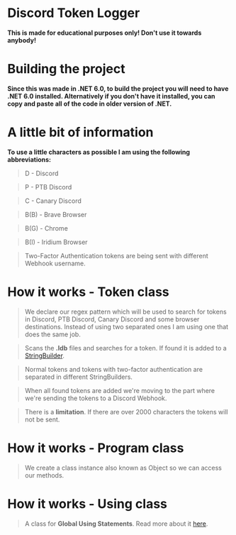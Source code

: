 # Discord Token Logger
 **This is made for educational purposes only! Don't use it towards anybody!**

# Building the project
 **Since this was made in .NET 6.0, to build the project you will need to have .NET 6.0 installed. Alternatively if you don't have it installed, you can copy and paste all of the code in older version of .NET.**

# A little bit of information
 **To use a little characters as possible I am using the following abbreviations:**
 > D - Discord

 > P - PTB Discord

 > C - Canary Discord

 > B(B) - Brave Browser

 > B(G) - Chrome

 > B(I) - Iridium Browser

 > Two-Factor Authentication tokens are being sent with different Webhook username.

# How it works - **Token** class
 > We declare our regex pattern which will be used to search for tokens in Discord, PTB Discord, Canary Discord and some browser destinations. Instead of using two separated ones I am using one that does the same job.

 > Scans the **.ldb** files and searches for a token. If found it is added to a [StringBuilder](https://docs.microsoft.com/en-us/dotnet/api/system.text.stringbuilder?view=net-6.0 "StringBuilder class").

 > Normal tokens and tokens with two-factor authentication are separated in different StringBuilders.

 > When all found tokens are added we're moving to the part where we're sending the tokens to a Discord Webhook.

 > There is a **limitation**. If there are over 2000 characters the tokens will not be sent.

# How it works - **Program** class
 > We create a class instance also known as Object so we can access our methods.

# How it works - **Using** class
 > A class for **Global Using Statements**. Read more about it [here](https://dotnetcoretutorials.com/2021/08/19/global-using-statements-in-c10/ "Global Using Statements").

